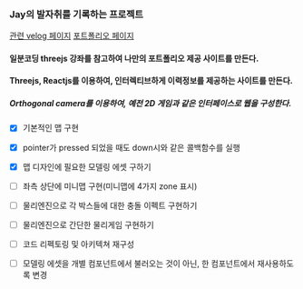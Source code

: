 ### Jay의 발자취를 기록하는 프로젝트 

<a href="[https://jay-playground.netlify.app/](https://velog.io/@designc/%EC%95%97-threejs%EC%99%80-React%EB%A1%9C-%EC%B7%A8%EC%97%85%EC%97%90-%EB%8F%84%EC%9B%80%EB%90%98%EB%8A%94-%ED%8F%AC%ED%8A%B8%ED%8F%B4%EB%A6%AC%EC%98%A4%EB%A5%BC-%EB%A7%8C%EB%93%A4%EC%96%B4%EB%B3%B4%EC%9E%90.-%EC%8B%A4%EC%A0%84%ED%8E%B8)">관련 velog 페이지</a> 
<a href="https://jay-playground.netlify.app/">포트폴리오 페이지</a> 

#### 일분코딩 threejs 강좌를 참고하여 나만의 포트폴리오 제공 사이트를 만든다.

#### Threejs, Reactjs를 이용하여, 인터렉티브하게 이력정보를 제공하는 사이트를 만든다.

##### Orthogonal camera를 이용하여, 예전 2D 게임과 같은 인터페이스로 웹을 구성한다.

- [x] 기본적인 맵 구현
- [x] pointer가 pressed 되었을 때도 down시와 같은 콜백함수를 실행
- [x] 맵 디자인에 필요한 모델링 에셋 구하기
- [ ] 좌측 상단에 미니맵 구현(미니맵에 4가지 zone 표시)
- [ ] 물리엔진으로 각 박스들에 대한 충돌 이펙트 구현하기
- [ ] 물리엔진으로 간단한 물리게임 구현하기

- [ ] 코드 리펙토링 및 아키텍쳐 재구성
- [ ] 모델링 에셋을 개별 컴포넌트에서 불러오는 것이 아닌, 한 컴포넌트에서 재사용하도록 변경
